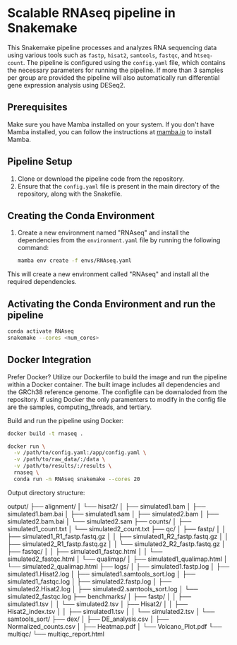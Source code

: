 # Scalable RNAseq pipeline in Snakemake

This Snakemake pipeline processes and analyzes RNA sequencing data using various tools such as `fastp`, `hisat2`, `samtools`, `fastqc`, and `htseq-count`. The pipeline is configured using the `config.yaml` file, which contains the necessary parameters for running the pipeline. If more than 3 samples per group are provided the pipeline will also automatically run differential gene expression analysis using DESeq2.

## Prerequisites

Make sure you have Mamba installed on your system. If you don't have Mamba installed, you can follow the instructions at [mamba.io](https://mamba.readthedocs.io/en/latest/installation/mamba-installation.html) to install Mamba.

## Pipeline Setup

1. Clone or download the pipeline code from the repository.
2. Ensure that the `config.yaml` file is present in the main directory of the repository, along with the Snakefile.

## Creating the Conda Environment

1. Create a new environment named "RNAseq" and install the dependencies from the `environment.yaml` file by running the following command:
   ```bash
   mamba env create -f envs/RNAseq.yaml
   
This will create a new environment called "RNAseq" and install all the required dependencies.

## Activating the Conda Environment and run the pipeline

   ```bash
   conda activate RNAseq
   snakemake --cores <num_cores>
   ```
## Docker Integration

Prefer Docker? Utilize our Dockerfile to build the image and run the pipeline within a Docker container. The built image includes all dependencies and the GRCh38 reference genome. The configfile can be downaloded from the repository.
If using Docker the only paramenters to modify in the config file are the samples, computing_threads, and tertiary.

Build and run the pipeline using Docker:

```bash
docker build -t rnaseq .

docker run \
  -v /path/to/config.yaml:/app/config.yaml \
  -v /path/to/raw_data/:/data \
  -v /path/to/results/:/results \
  rnaseq \
  conda run -n RNAseq snakemake --cores 20
```

Output directory structure:

output/
├── alignment/
│   └── hisat2/
│       ├── simulated1.bam
│       ├── simulated1.bam.bai
│       ├── simulated1.sam
│       ├── simulated2.bam
│       ├── simulated2.bam.bai
│       └── simulated2.sam
├── counts/
│   ├── simulated1_count.txt
│   └── simulated2_count.txt
├── qc/
│   ├── fastp/
│   │   ├── simulated1_R1_fastp.fastq.gz
│   │   ├── simulated1_R2_fastp.fastq.gz
│   │   ├── simulated2_R1_fastp.fastq.gz
│   │   └── simulated2_R2_fastp.fastq.gz
│   ├── fastqc/
│   │   ├── simulated1_fastqc.html
│   │   └── simulated2_fastqc.html
│   └── qualimap/
│       ├── simulated1_qualimap.html
│       └── simulated2_qualimap.html
├── logs/
│   ├── simulated1.fastp.log
│   ├── simulated1.Hisat2.log
│   ├── simulated1.samtools_sort.log
│   ├── simulated1_fastqc.log
│   ├── simulated2.fastp.log
│   ├── simulated2.Hisat2.log
│   ├── simulated2.samtools_sort.log
│   └── simulated2_fastqc.log
├── benchmarks/
│   ├── fastp/
│   │   ├── simulated1.tsv
│   │   └── simulated2.tsv
│   ├── Hisat2/
│   │   ├── Hisat2_index.tsv
│   │   ├── simulated1.tsv
│   │   └── simulated2.tsv
│   └── samtools_sort/
├── dex/
│   ├── DE_analysis.csv
│   ├── Normalized_counts.csv
│   ├── Heatmap.pdf
│   └── Volcano_Plot.pdf
└── multiqc/
    └── multiqc_report.html
